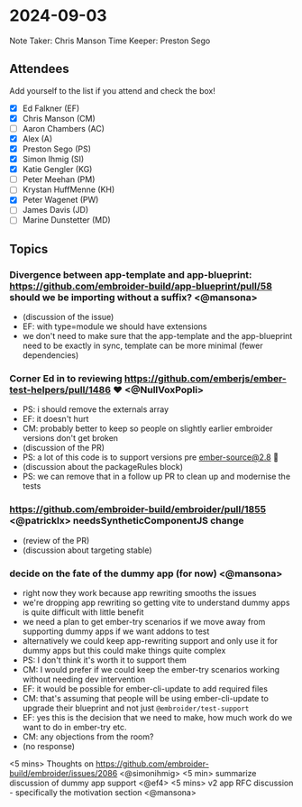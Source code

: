 # 2024-09-03

Note Taker: Chris Manson
Time Keeper: Preston Sego

## Attendees

Add yourself to the list if you attend and check the box!

- [x] Ed Falkner (EF)
- [x] Chris Manson (CM)
- [ ] Aaron Chambers (AC)
- [x] Alex (A)
- [x] Preston Sego (PS)
- [x] Simon Ihmig (SI)
- [x] Katie Gengler (KG)
- [ ] Peter Meehan (PM)
- [ ] Krystan HuffMenne (KH)
- [x] Peter Wagenet (PW)
- [ ] James Davis (JD)
- [ ] Marine Dunstetter (MD)

## Topics

### Divergence between app-template and app-blueprint: https://github.com/embroider-build/app-blueprint/pull/58 should we be importing without a suffix? <@mansona>

- (discussion of the issue)
- EF: with type=module we should have extensions
- we don't need to make sure that the app-template and the app-blueprint need to be exactly in sync, template can be more minimal (fewer dependencies)

### Corner Ed in to reviewing https://github.com/emberjs/ember-test-helpers/pull/1486 ❤️ <@NullVoxPopli>

- PS: i should remove the externals array
- EF: it doesn't hurt
- CM: probably better to keep so people on slightly earlier embroider versions don't get broken
- (discussion of the PR)
- PS: a lot of this code is to support versions pre ember-source@2.8 🫠
- (discussion about the packageRules block)
- PS: we can remove that in a follow up PR to clean up and modernise the tests

### https://github.com/embroider-build/embroider/pull/1855 <@patricklx>  needsSyntheticComponentJS change

- (review of the PR)
- (discussion about targeting stable)


### decide on the fate of the dummy app (for now) <@mansona>

- right now they work because app rewriting smooths the issues
- we're dropping app rewriting so getting vite to understand dummy apps is quite difficult with little benefit
- we need a plan to get ember-try scenarios if we move away from supporting dummy apps if we want addons to test
- alternatively we could keep app-rewriting support and only use it for dummy apps but this could make things quite complex
- PS: I don't think it's worth it to support them
- CM: I would prefer if we could keep the ember-try scenarios working without needing dev intervention
- EF: it would be possible for ember-cli-update to add required files
- CM: that's assuming that people will be using ember-cli-update to upgrade their blueprint and not just `@embroider/test-support` 
- EF: yes this is the decision that we need to make, how much work do we want to do in ember-try etc.
- CM: any objections from the room? 
- (no response)

<5 mins> Thoughts on https://github.com/embroider-build/embroider/issues/2086 <@simonihmig>
<5 min> summarize discussion of dummy app support <@ef4>
<5 mins> v2 app RFC discussion - specifically the motivation section <@mansona>


